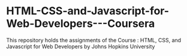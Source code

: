# HTML-CSS-and-Javascript-for-Web-Developers---Coursera
This repository holds the assignments of the Course : HTML, CSS, and Javascript for Web Developers by Johns Hopkins University
